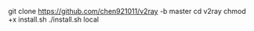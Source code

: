 git clone https://github.com/chen921011/v2ray -b master
cd v2ray
chmod +x install.sh
./install.sh local
